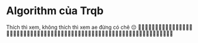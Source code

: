 # Algorithm của Trqb
Thích thì xem, không thích thì xem ae đừng có chê 😔
🍻🍻🍻🍻🍻🍻🍻🍻🍻🍻🍻🍻🍻🍻🍻🍻🍻🍻🍻🍻🍻🍻🍻🍻🍻🍻🍻🍻🍻🍻🍻🍻🍻🍻🍻🍻🍻🍻🍻🍻🍻🍻🍻🍻🍻🍻🍻🍻🍻🍻🍻🍻🍻🍻🍻🍻🍻🍻🍻🍻🍻🍻🍻🍻🍻
